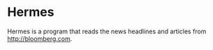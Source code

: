# Hermes
Hermes is a program that reads the news headlines and articles from http://bloomberg.com. 






